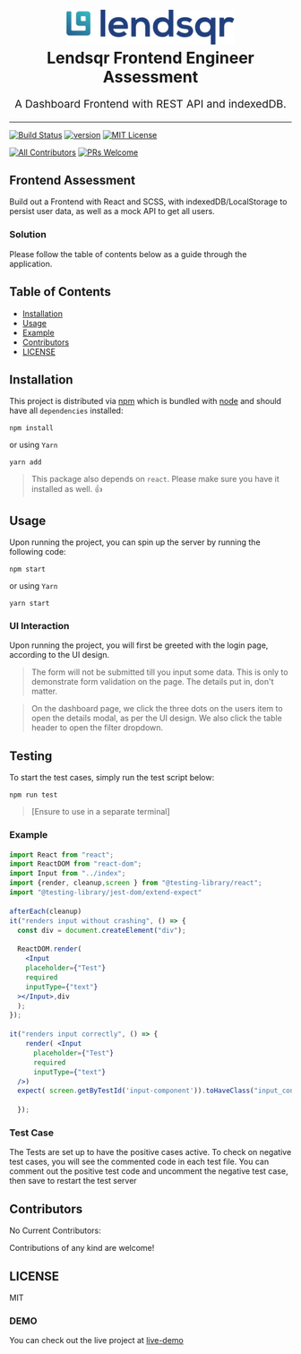 <h1 align="center">
 <br>
  <img src="./src/assets/logo.svg" alt="lendsqr logo" title="lendsqr logo" width="300">
  <br>
  Lendsqr Frontend Engineer Assessment
 
</h1>
<p align="center" style="font-size: 1.2rem;">A Dashboard Frontend with REST API and indexedDB.</p>
 
<hr />

[![Build Status][build-badge]][build] 
  [![version][version-badge]][package]
[![MIT License][license-badge]][license]

[![All Contributors](https://img.shields.io/badge/all_contributors-0-orange.svg?style=flat-square)](#contributors)
[![PRs Welcome][prs-badge]][prs]  
 
 

## Frontend Assessment

Build out a Frontend with React and SCSS, with indexedDB/LocalStorage to persist user data, as well as a mock API to get all users.
  
### Solution

Please follow the table of contents below as a guide through the application.
  

## Table of Contents
 

- [Installation](#installation)
- [Usage](#usage) 
- [Example](#example) 
- [Contributors](#contributors)
- [LICENSE](#license)

<!-- END doctoc generated TOC please keep comment here to allow auto update -->

## Installation

This project is distributed via [npm][npm] which is bundled with [node][node] and
should have all `dependencies` installed:

```
npm install  
```
or using `Yarn`
```
yarn add  
```

> This package also depends on `react`. Please make sure you have it installed
> as well. 👍

## Usage

Upon running the project, you can spin up the server by running the following code:

```
npm start  
```
or using `Yarn`
```
yarn start  
```

### UI Interaction

Upon running the project, you will first be greeted with the login page, according to the UI design. 

 > The form will not be submitted till you input some data. This is only to demonstrate form validation on the page. The details put in, don't matter. 

  > On the dashboard page, we click the three dots on the users item to open the details modal, as per the UI design. We also click the table header to open the filter dropdown.

## Testing

To start the test cases, simply run the test script below:

```
npm run test 
```
> [Ensure to use in a separate terminal] 


### Example
 
```jsx
import React from "react";
import ReactDOM from "react-dom";
import Input from "../index";
import {render, cleanup,screen } from "@testing-library/react";
import "@testing-library/jest-dom/extend-expect"

afterEach(cleanup)
it("renders input without crashing", () => {
  const div = document.createElement("div");

  ReactDOM.render(
    <Input
    placeholder={"Test"}
    required 
    inputType={"text"}
  ></Input>,div
  );  
});

it("renders input correctly", () => {
    render( <Input
      placeholder={"Test"}
      required 
      inputType={"text"}
  />)
  expect( screen.getByTestId('input-component')).toHaveClass("input_container")
     
  });
```
 
   
 
### Test Case

 The Tests are set up to have the positive cases active.
 To check on negative test cases, you will see the commented code in each test file. You can comment out the positive test code and uncomment the negative test case, then save to restart the test server
  

## Contributors

No Current Contributors:
 
Contributions of any kind are welcome!

## LICENSE

MIT

### DEMO

You can check out the live project at [live-demo]

[npm]: https://www.npmjs.com/
[node]: https://nodejs.org
[build-badge]:
  https://img.shields.io/github/workflow/status/downshift-js/downshift/validate?logo=github&style=flat-square
[build]:
  https://github.com/George5555ish/lendsqr-fe-test
[coverage-badge]:
  https://img.shields.io/codecov/c/github/downshift-js/downshift.svg?style=flat-square
 
[version-badge]: https://img.shields.io/npm/v/downshift.svg?style=flat-square
[package]: https://www.npmjs.com
 
[npmcharts]: http://npmcharts.com/compare/downshift
[license-badge]: https://img.shields.io/npm/l/downshift.svg?style=flat-square
[license]: https://github.com/git/git-scm.com/blob/main/MIT-LICENSE.txt
[prs-badge]:
  https://img.shields.io/badge/PRs-welcome-brightgreen.svg?style=flat-square
[prs]:  https://github.com/George5555ish/lendsqr-fe-test
 [live-demo]:  https://mbajiaku-george-lendsqr-fe-test.netlify.app/
 
  